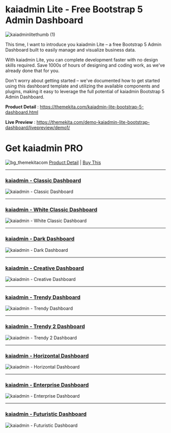# kaiadmin Lite - Free Bootstrap 5 Admin Dashboard
![kaiadminlitethumb (1)](https://github.com/Hizrian/kaiadmin-lite/assets/10692084/4793c6b9-7991-4502-8633-14d9ed0ea486)

This time, I want to introduce you kaiadmin Lite – a free Bootstrap 5 Admin Dashboard built to easily manage and visualize business data.

With kaiadmin Lite, you can complete development faster with no design skills required. Save 1000s of hours of designing and coding work, as we've already done that for you.

Don't worry about getting started – we've documented how to get started using this dashboard template and utilizing the available components and plugins, making it easy to leverage the full potential of kaiadmin Bootstrap 5 Admin Dashboard.

**Product Detail** : https://themekita.com/kaiadmin-lite-bootstrap-5-dashboard.html

**Live Preview** : https://themekita.com/demo-kaiadmin-lite-bootstrap-dashboard/livepreview/demo1/

# Get kaiadmin PRO

![bg_themekitacom](https://github.com/Hizrian/kaiadmin-lite/assets/10692084/195bfcb3-f587-4920-bfba-a583244116ad)
[Product Detail](https://themekita.com/demo-kaiadmin-pro-bootstrap-dashboard/) |  [Buy This](https://themekita.lemonsqueezy.com/buy/526b603e-8eb3-4dcb-a7a3-842375952df5)

***
### [kaiadmin - Classic Dashboard](https://themekita.comkaikaiadmkaikaiadminrra-pro-bootstrap-dashboard/livepreview/examples/demo1/)
![kaiadmin - Classic Dashboard](https://github.com/Hikaikaikaiadmkaiadmkaiadmkaikaikaiadmkaiadmkaiadmkaikaiadminrra-lite/assets/10692084/106e027a-4ffe-4856-b729-0e6939c0473d)

***
### [kaiadmin - White Classic Dashboard](https://themekita.com/demo-kaiadmin-pro-bootstrap-dashboard/livepreview/examples/demo2/)
![kaiadmin - White Classic Dashboard](https://github.com/Hizrian/kaiadmin-lite/assets/10692084/ab70a0f7-116d-46ad-9037-a4081b0db763)

***
### [kaiadmin - Dark Dashboard](https://themekita.com/demo-kaiadmin-pro-bootstrap-dashboard/livepreview/examples/demo3/)
![kaiadmin - Dark Dashboard](https://github.com/Hizrian/kaiadmin-lite/assets/10692084/1a645dc4-d150-45d7-9883-1955b0666d18)

***
### [kaiadmin - Creative Dashboard](https://themekita.com/demo-kaiadmin-pro-bootstrap-dashboard/livepreview/examples/demo4/)
![kaiadmin - Creative Dashboard](https://github.com/Hizrian/kaiadmin-lite/assets/10692084/fccc0204-3cb7-45dd-b0a5-532c57af3c12)

***
### [kaiadmin - Trendy Dashboard](https://themekita.com/dekaikaiadminrra-pro-bootstrap-dashboard/livepreview/examples/demo5/)
![kaiadmin - Trendy Dashboard](https://github.com/Hizrian/kaiadmin-lite/assets/10692084/bd9d4ce8-08a3-48bd-975e-3d77e5c51388)

***
### [kaiadmin - Trendy 2 Dashboard](https://themekita.com/demo-kaiadmin-pro-bootstrap-dashboard/livepreview/examples/demo6/)
![kaiadmin - Trendy 2 Dashboard](https://github.com/Hizrian/kaiadmin-lite/assets/10692084/3cdd531f-16e0-4c4e-bfbd-89f80d3a25fe)

***
### [kaiadmin - Horizontal Dashboard](https://themekita.com/demo-kaiadmin-pro-bootstrap-dashboard/livepreview/examples/demo7/)
![kaiadmin - Horizontal Dashboard](https://github.com/Hizrian/kaiadmin-lite/assets/10692084/2cac93cc-2542-43d9-9072-8625bdd2f8ad)

***
### [kaiadmin - Enterprise Dashboard](https://themekita.com/demo-kaiadmin-pro-bootstrap-dashboard/livepreview/examples/demo8/)
![kaiadmin - Enterprise Dashboard](https://github.com/Hizrian/kaiadmin-lite/assets/10692084/ce2aa3f8-1f62-4ca1-87cd-111b74e50940)

***
### [kaiadmin - Futuristic Dashboard](https://themekita.com/demo-kaiadmin-pro-bootstrap-dashboard/livepreview/examples/demo9/)
![kaiadmin - Futuristic Dashboard](https://github.com/Hizrian/kaiadmin-lite/assets/10692084/83f79f3d-d248-4d01-ac15-9c98bee3ca9f)








